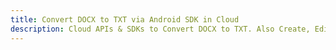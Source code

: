 ---title: Convert DOCX to TXT via Android SDK in Clouddescription: Cloud APIs & SDKs to Convert DOCX to TXT. Also Create, Edit & Render Microsoft Word & OpenOffice documents in the Cloud.---